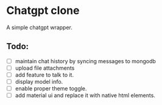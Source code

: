 # Chatgpt clone
A simple chatgpt wrapper.


## Todo:
- [ ] maintain chat history by syncing messages to mongodb
- [ ] upload file attachments
- [ ] add feature to talk to it.
- [ ] display model info.
- [ ] enable proper theme toggle.
- [ ] add material ui and replace it with native html elements.

